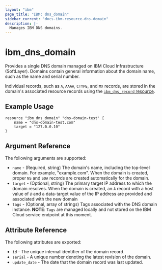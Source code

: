 ```yaml
---
layout: "ibm"
page_title: "IBM: dns_domain"
sidebar_current: "docs-ibm-resource-dns-domain"
description: |-
  Manages IBM DNS domains.
---
```


# ibm\_dns_domain

Provides a single DNS domain managed on IBM Cloud Infrastructure (SoftLayer). Domains contain general information about the domain name, such as the name and serial number.

Individual records, such as `A`, `AAAA`, `CTYPE`, and `MX` records, are stored in the domain's associated resource records using the [`ibm_dns_record` resource](../r/dns_record.html).


## Example Usage

```hcl
resource "ibm_dns_domain" "dns-domain-test" {
    name = "dns-domain-test.com"
    target = "127.0.0.10"
}
```

## Argument Reference

The following arguments are supported:

* `name` - (Required, string) The domain's name, including the top-level domain. For example, "example.com". When the domain is created, proper `NS` and `SOA` records are created automatically for the domain.
* `target` - (Optional, string) The primary target IP address to which the domain resolves. When the domain is created, an `A` record with a host value of `@` and a data-target value of the IP address are provided and associated with the new domain
* `tags` - (Optional, array of strings) Tags associated with the DNS domain instance.
  **NOTE**: `Tags` are managed locally and not stored on the IBM Cloud service endpoint at this moment.

## Attribute Reference

The following attributes are exported:

* `id` - The unique internal identifier of the domain record.
* `serial` - A unique number denoting the latest revision of the domain.
* `update_date` - The date that the domain record was last updated.
